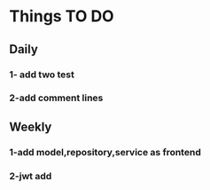 # Things TO DO

## Daily
### 1- add two test
### 2-add comment lines

## Weekly
### 1-add model,repository,service as frontend
### 2-jwt add
